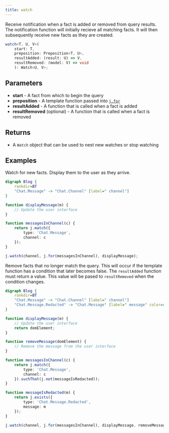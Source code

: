 ```yaml
---
title: watch
---
```


Receive notification when a fact is added or removed from query results.
The notification function will initially recieve all matching facts.
It will then subsequently receive new facts as they are created.

```typescript
watch<T, U, V>(
    start: T,
    preposition: Preposition<T, U>,
    resultAdded: (result: U) => V,
    resultRemoved: (model: V) => void
    ): Watch<U, V>;
```

## Parameters

* **start** - A fact from which to begin the query
* **preposition** - A template function passed into [`j.for`](../for/)
* **resultAdded** - A function that is called when a fact is added
* **resultRemoved** (optional) - A function that is called when a fact is removed

## Returns

* A `Watch` object that can be used to nest new watches or stop watching

## Examples

Watch for new facts.
Display them to the user as they arrive.

```dot
digraph Blog {
    rankdir=BT
    "Chat.Message" -> "Chat.Channel" [label=" channel"]
}
```

```typescript
function displayMessage(m) {
    // Update the user interface
}

function messagesInChannel(c) {
    return j.match({
        type: 'Chat.Message',
        channel: c
    });
}

j.watch(channel, j.for(messagesInChannel), displayMessage);
```

Remove facts that no longer match the query.
This will occur if the template function has a condition that later becomes false.
The `resultAdded` function must return a value.
This value will be pased to `resultRemoved` when the condition changes.

```dot
digraph Blog {
    rankdir=BT
    "Chat.Message" -> "Chat.Channel" [label=" channel"]
    "Chat.Message.Redacted" -> "Chat.Message" [label=" message" color=red]
}
```

```typescript
function displayMessage(m) {
    // Update the user interface
    return domElement;
}

function removeMessage(domElement) {
    // Remove the message from the user interface
}

function messagesInChannel(c) {
    return j.match({
        type: 'Chat.Message',
        channel: c
    }).suchThat(j.not(messageIsRedacted));
}

function messageIsRedacted(m) {
    return j.exists({
        type: 'Chat.Message.Redacted',
        message: m
    });
}

j.watch(channel, j.for(messagesInChannel), displayMessage, removeMessage);
```